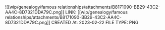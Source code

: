 ![[wip/genealogy/famous relationships/attachments/B8171090-BB29-43C2-AA4C-8D7321DDA79C.png]]
LINK: [[wip/genealogy/famous relationships/attachments/B8171090-BB29-43C2-AA4C-8D7321DDA79C.png]]
CREATED At: 2023-02-22
FILE TYPE: PNG
